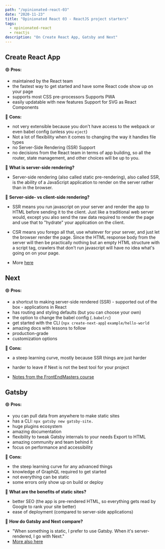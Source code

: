 ```yaml
---
path: "/opinionated-react-03"
date: "2020-11-23"
title: "Opinionated React 03 - ReactJS project starters"
tags:
  - opinionated-react
  - reactjs
description: "On Create React App, Gatsby and Next"
---
```


## Create React App

🟢 **Pros:**

- maintained by the React team
- the fastest way to get started and have some React code show up on your page
- supports most CSS pre-processors Supports PWA
- easily updatable with new features Support for SVG as React Components

🔴 **Cons:**

- not very extensible because you don't have access to the webpack or even babel config (unless you `eject`)
- Not a lot of flexibility when it comes to changing the way it handles file types
- no Server-Side Rendering (SSR) Support
- no decisions from the React team in terms of app building, so all the router, state management, and other choices will be up to you.

🤔 **What is server-side rendering?**

- Server-side rendering (also called static pre-rendering), also called SSR, is the ability of a JavaScript application to render on the server rather than in the browser.

🤔 **Server-side- vs client-side rendering?**

- SSR means you run javascript on your server and render the app to HTML before sending it to the client. Just like a traditional web server would, except you also send the raw data required to render the page and use that to "hydrate" your application on the client.

- CSR means you forego all that, use whatever for your server, and just let the browser render the page. Since the HTML response body from the server will then be practically nothing but an empty HTML structure with a script tag, crawlers that don't run javascript will have no idea what's going on on your page.

- More [here](https://dev.to/seal125/what-is-server-side-rendering-22ik)

## Next

🟢 **Pros:**

- a shortcut to making server-side rendered (SSR) - supported out of the box - applications in React
- has routing and styling defaults (but you can choose your own)
- the option to change the babel config (`.babelrc`)
- get started with the CLI (`npx create-next-app`) `example/hello-world`
- amazing docs with lessons to follow
- production-grade
- customization options

🔴 **Cons:**

- a steep learning curve, mostly because SSR things are just harder
- harder to leave if Next is not the best tool for your project

- [Notes from the FrontEndMasters course](https://hendrixer.github.io/nextjs-course/)

## Gatsby

🟢 **Pros:**

- you can pull data from anywhere to make static sites
- has a CLI: `npx gatsby new gatsby-site.`
- huge plugins ecosystem
- amazing documentation
- flexibility to tweak Gatsby internals to your needs Export to HTML
- amazing community and team behind it
- focus on performance and accessibility

🔴 **Cons:**

- the steep learning curve for any advanced things
- knowledge of GraphQL required to get started
- not everything can be static
- some errors only show up on build or deploy

🤔 **What are the benefits of static sites?**

- better SEO (the app is pre-rendered HTML, so everything gets read by Google to rank your site better)
- ease of deployment (compared to server-side applications)

🤔 **How do Gatsby and Next compare?**

- "When something is static, I prefer to use Gatsby. When it's server-rendered, I go with Next."
- [More also here](https://swizec.com/blog/gatsby-to-nextjs-pt1-server-side-render-or-server-side-generate)

